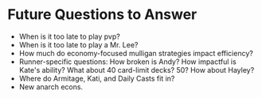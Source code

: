 # Future Questions to Answer

- When is it too late to play pvp?
- When is it too late to play a Mr. Lee?
- How much do economy-focused mulligan strategies impact efficiency?
- Runner-specific questions:  How broken is Andy?  How impactful is Kate's ability?  What about 40 card-limit decks?  50?  How about Hayley?
- Where do Armitage, Kati, and Daily Casts fit in?
- New anarch econs.
